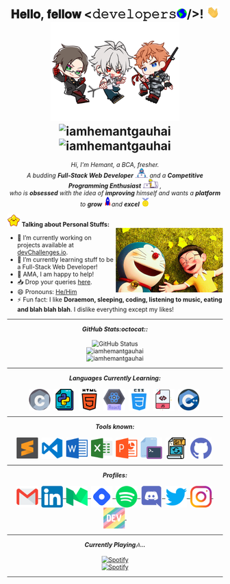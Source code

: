 <h1 align="center">
  𝐇𝐞𝐥𝐥𝐨, 𝐟𝐞𝐥𝐥𝐨𝐰 <𝚍𝚎𝚟𝚎𝚕𝚘𝚙𝚎𝚛𝚜<img src="assets/gifs/Earth.gif" width="24px">/>! <img src="assets/gifs/Hi.gif" width="30px"><br>
  <img alt="banner" src="assets/gifs/header.png" width="300px" /><br>
  <img src="https://komarev.com/ghpvc/?username=iamhemantgauhai" width="250px" alt="iamhemantgauhai" /><br>
  <img src="https://github-profile-trophy.vercel.app/?username=iamhemantgauhai&column=6&theme=onedark" alt="iamhemantgauhai" />
</h1>

<p align="center">
  <em>
    Hi, I'm Hemant, a BCA, fresher. <br>
    A budding <b>Full-Stack Web Developer</b> <img src="assets/gifs/Developer.gif" width="30px"> and a <b>Competitive
      Programming Enthusiast</b>&nbsp;<img src="assets/gifs/Designer.gif" width="36px">&nbsp,<br>who is <b>obsessed</b>
    with the idea of <b>improving</b> himself and wants a <b>platform</b> to
    <b>grow</b> <img src="assets/gifs/Rocket.gif" width="18px">and
    <b>excel</b> <img src="assets/gifs/Medal.gif" width="20px">
  </em>
</p>
<p align="left">
  <img src="assets/gifs/star.gif" width="30px">&nbsp;<strong>Talking about Personal Stuffs:</strong><br>

  <img align="right" width=250px alt="doraemon" src="assets/gifs/doraemon.gif" />

- 🔭 I’m currently working on projects available at [devChallenges.io](https://devchallenges.io/).<br>
- 🌱 I’m currently learning stuff to be a Full-Stack Web Developer!<br>
- 💬 AMA, I am happy to help!<br>
- 📥 Drop your queries <a target="_blank" href="https://mailto:hemantgauhai320@gmail.com/">here</a>.<br>
- 😄 Pronouns: [He/Him](https://pronoun.is/he)<br>
- ⚡ Fun fact: I like **Doraemon, sleeping, coding, listening to music, eating and blah blah blah**. I dislike
everything
except my likes!
</p>

<hr>

<p align="center">
  <i><b>GitHub Stats:octocat::</b></i>
  <br><br>
  <img
    src="https://github-readme-stats.vercel.app/api?username=iamhemantgauhai&show_icons=true&include_all_commits=true&count_private=true&layout=compact&theme=jolly"
    alt="GitHub Status" />
  <br>
  <img src="https://github-readme-streak-stats.herokuapp.com/?user=iamhemantgauhai&theme=jolly" alt="iamhemantgauhai">
  <br>
  <img src="https://github-readme-stats.vercel.app/api/top-langs/?username=iamhemantgauhai&langs_count=10&layout=compact&theme=jolly" alt="iamhemantgauhai" width="495">
</p>

<hr>

<p align="center">
  <i><b>Languages Currently Learning:</b></i>
  <br><br>
  <img align="center" src="assets/languages/c.svg" width="50px" />&nbsp;
  <img align="center" src="assets/languages/python.svg" width="50px" />&nbsp;
  <img align="center" src="assets/languages/html-5.svg" width="50px" />&nbsp;
  <img align="center" src="assets/languages/react.png" width="50px" />&nbsp;
  <img align="center" src="assets/languages/css.svg" width="50px" />&nbsp;
  <img align="center" src="assets/languages/javascript.svg" width="50px" />&nbsp;
  <img align="center" src="assets/languages/cpp.svg" width="50px" />&nbsp;
</p>

<hr>

<p align="center">
  <i><b>Tools known:</b></i>
  <br><br>
  <img align="center" src="assets/tools/sublime.svg" width="50px" />&nbsp;
  <img align="center" src="assets/tools/vs-code.png" width="50px" />&nbsp;
  <img align="center" src="assets/tools/word.svg" width="50px" />&nbsp;
  <img align="center" src="assets/tools/excel.svg" width="50px" />&nbsp;
  <img align="center" src="assets/tools/powerpoint.svg" width="50px" />&nbsp;
  <img align="center" src="assets/tools/cmd.svg" width="50px" />&nbsp;
  <img align="center" src="assets/tools/git.svg" width="50px" />&nbsp;
  <img align="center" src="assets/tools/github.svg" width="50px" />&nbsp;
</p>

<hr>

<p align="center">
  <i><b>Profiles:</b></i><br><br>
  <a href="mailto:hemantgauhai320@gmail.com">
    <img align="center" alt="Hemant @Mail" width="50px" src="assets/handles/gmail.svg" />&nbsp;
  </a>
  <a href="https://www.linkedin.com/in/iamhemantgauhai">
    <img align="center" alt="Hemant @LinkedIN" width="50px" src="assets/handles/linkedin.svg" />&nbsp;
  </a>
  <a href="https://medium.com/@iamhemantgauhai">
    <img align="center" src="assets/handles/medium.svg" alt="Hemant @Medium Profile" width="50px">&nbsp;
  </a>
  <a href="https://iamhemantgauhai.hashnode.dev/">
    <img align="center" alt="Spotify" width="50px" src="assets/handles/hashnode.png" />&nbsp;
  </a>
  <a href="https://open.spotify.com/playlist/4LNDU4DPg51tDTA7iHUhDQ">
    <img align="center" alt="Spotify" width="50px" src="assets/handles/spotify.png" />&nbsp;
  </a>
  <a href="https://discord.gg/iamhemantgauhai">
    <img align="center" alt="Hemant @Twitter" width="50px" src="assets/handles/discord.png" />&nbsp;
  </a>
  <a href="https://twitter.com/iamhemantgauhai">
    <img align="center" alt="Hemant @Twitter" width="50px" src="assets/handles/twitter.svg" />&nbsp;
  </a>
  <a href="https://www.instagram.com/iamhemantgauhai">
    <img align="center" alt="Hemant @Instagram" width="50px" src="assets/handles/instagram.svg" />&nbsp;
  </a>
  <a href="https://dev.to/iamhemantgauhai">
    <img align="center" src="assets/handles/dev.png" alt="Hemant @DEV Profile" width="50px">&nbsp;
  </a>
</p>

<hr>

<p align="center">
  <i><b>Currently Playing🎶...</b></i>
  <br><br>
  <a href="https://open.spotify.com/playlist/4LNDU4DPg51tDTA7iHUhDQ" />
  <img src="https://novatorem-lostgirljourney.vercel.app/api/spotify" alt="Spotify" />
  </a>
  <br>
  <a href="https://open.spotify.com/playlist/4LNDU4DPg51tDTA7iHUhDQ" />
  <img src="https://spotify-recently-played-readme.vercel.app/api?user=31glrpxgbfoi6qprbrezs4cwwaiu&count=1" width="450px" alt="Spotify" />
  </a>
</p>

<hr>
<!-- can't stop myself from editing🤷... -->
